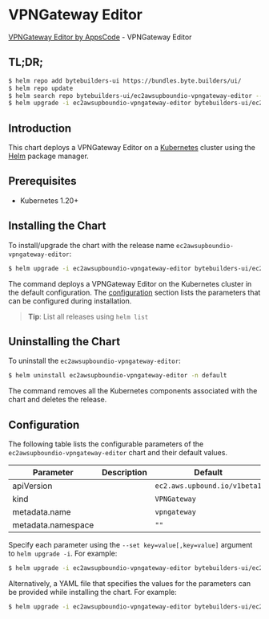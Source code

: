 # VPNGateway Editor

[VPNGateway Editor by AppsCode](https://byte.builders) - VPNGateway Editor

## TL;DR;

```bash
$ helm repo add bytebuilders-ui https://bundles.byte.builders/ui/
$ helm repo update
$ helm search repo bytebuilders-ui/ec2awsupboundio-vpngateway-editor --version=v0.4.18
$ helm upgrade -i ec2awsupboundio-vpngateway-editor bytebuilders-ui/ec2awsupboundio-vpngateway-editor -n default --create-namespace --version=v0.4.18
```

## Introduction

This chart deploys a VPNGateway Editor on a [Kubernetes](http://kubernetes.io) cluster using the [Helm](https://helm.sh) package manager.

## Prerequisites

- Kubernetes 1.20+

## Installing the Chart

To install/upgrade the chart with the release name `ec2awsupboundio-vpngateway-editor`:

```bash
$ helm upgrade -i ec2awsupboundio-vpngateway-editor bytebuilders-ui/ec2awsupboundio-vpngateway-editor -n default --create-namespace --version=v0.4.18
```

The command deploys a VPNGateway Editor on the Kubernetes cluster in the default configuration. The [configuration](#configuration) section lists the parameters that can be configured during installation.

> **Tip**: List all releases using `helm list`

## Uninstalling the Chart

To uninstall the `ec2awsupboundio-vpngateway-editor`:

```bash
$ helm uninstall ec2awsupboundio-vpngateway-editor -n default
```

The command removes all the Kubernetes components associated with the chart and deletes the release.

## Configuration

The following table lists the configurable parameters of the `ec2awsupboundio-vpngateway-editor` chart and their default values.

|     Parameter      | Description |                 Default                 |
|--------------------|-------------|-----------------------------------------|
| apiVersion         |             | <code>ec2.aws.upbound.io/v1beta1</code> |
| kind               |             | <code>VPNGateway</code>                 |
| metadata.name      |             | <code>vpngateway</code>                 |
| metadata.namespace |             | <code>""</code>                         |


Specify each parameter using the `--set key=value[,key=value]` argument to `helm upgrade -i`. For example:

```bash
$ helm upgrade -i ec2awsupboundio-vpngateway-editor bytebuilders-ui/ec2awsupboundio-vpngateway-editor -n default --create-namespace --version=v0.4.18 --set apiVersion=ec2.aws.upbound.io/v1beta1
```

Alternatively, a YAML file that specifies the values for the parameters can be provided while
installing the chart. For example:

```bash
$ helm upgrade -i ec2awsupboundio-vpngateway-editor bytebuilders-ui/ec2awsupboundio-vpngateway-editor -n default --create-namespace --version=v0.4.18 --values values.yaml
```
